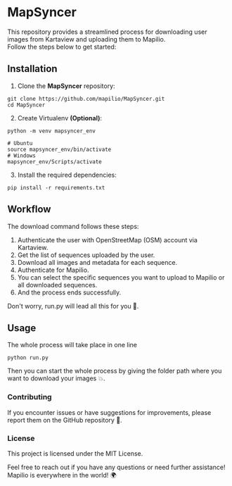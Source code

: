 # MapSyncer

This repository provides a streamlined process for downloading user images from Kartaview and uploading them to Mapilio.<br>
Follow the steps below to get started:

## Installation

1. Clone the **MapSyncer** repository:
```
git clone https://github.com/mapilio/MapSyncer.git
cd MapSyncer
```
2. Create Virtualenv **(Optional)**:
```
python -m venv mapsyncer_env

# Ubuntu 
source mapsyncer_env/bin/activate
# Windows
mapsyncer_env/Scripts/activate
```


3. Install the required dependencies:
```
pip install -r requirements.txt
```

## Workflow
The download command follows these steps:

1. Authenticate the user with OpenStreetMap (OSM) account via Kartaview.
2. Get the list of sequences uploaded by the user.
3. Download all images and metadata for each sequence.
4. Authenticate for Mapilio.
5. You can select the specific sequences you want to upload to Mapilio or all downloaded sequences.
6. And the process ends successfully.

Don't worry, run.py will lead all this for you 💫. 

## Usage

The whole process will take place in one line 

```
python run.py
```

Then you can start the whole process by giving the folder path where you want to download your images 💥.

### Contributing

If you encounter issues or have suggestions for improvements, please report them on the GitHub repository 🚀.

### License

This project is licensed under the MIT License.

Feel free to reach out if you have any questions or need further assistance!<br>
Mapilio is everywhere in the world! 🌍